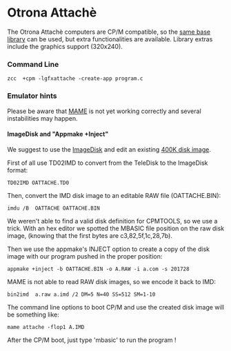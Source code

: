 #  Otrona Attachè

The Otrona Attachè computers are CP/M compatible, so the [same base library](platform/cpm) can be used, but extra functionalities are available.
Library extras include the graphics support (320x240).


### Command Line

    zcc  +cpm -lgfxattache -create-app program.c




### Emulator hints

Please be aware that [MAME](http://www.mamedev.org/) is not yet working correctly and several instabilities may happen. 


#### ImageDisk and "Appmake +Inject"

We suggest to use the [ImageDisk](http://www.classiccmp.org/dunfield/img/index.htm) and edit an existing [400K disk image](http://www.retroarchive.org/maslin/disks/otrona/oattache.td0).


First of all use TD02IMD to convert from the TeleDisk to the ImageDisk format:

    TD02IMD OATTACHE.TD0


Then, convert the IMD disk image to an editable RAW file (OATTACHE.BIN):

    imdu /B  OATTACHE OATTACHE.BIN


We weren't able to find a valid disk definition for CPMTOOLS, so we use a trick.
With an hex editor we spotted the MBASIC file position on the raw disk image, (knowing that the first bytes are c3,82,5f,1c,28,7b).

Then we use the appmake's INJECT option to create a copy of the disk image with our program pushed in the proper position:

    appmake +inject -b OATTACHE.BIN -o A.RAW -i a.com -s 201728


MAME is not able to read RAW disk images, so we encode it back to IMD:

    bin2imd  a.raw a.imd /2 DM=5 N=40 SS=512 SM=1-10


The command line options to boot CP/M and use the created disk image will be something like:

    mame attache -flop1 A.IMD


After the CP/M boot, just type 'mbasic' to run the program !

